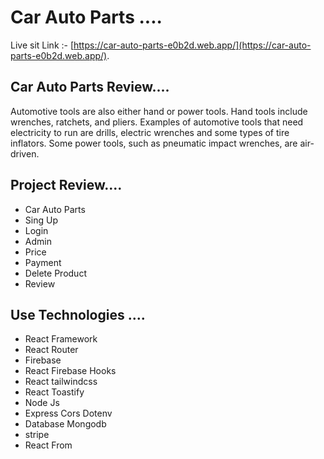 # Car Auto Parts ....

Live sit Link :- [https://car-auto-parts-e0b2d.web.app/](https://car-auto-parts-e0b2d.web.app/).

## Car Auto Parts Review....

<p>
Automotive tools are also either hand or power tools. Hand tools include wrenches, ratchets, and pliers. Examples of automotive tools that need electricity to run are drills, electric wrenches and some types of tire inflators. Some power tools, such as pneumatic impact wrenches, are air-driven.
</p>

## Project Review....

<ul>
    <li>Car Auto Parts</li>
    <li>Sing Up</li>
    <li>Login</li>
    <li>Admin</li>
    <li>Price</li>
    <li>Payment</li>
    <li>Delete Product</li>
    <li>Review</li>
</ul>

## Use Technologies ....

<ul>
    <li>React Framework</li>
    <li>React Router</li>
    <li>Firebase</li>
    <li>React Firebase Hooks</li>
    <li>React tailwindcss</li>
    <li>React Toastify</li>
    <li>Node Js</li>
    <li>Express Cors Dotenv</li>
    <li>Database Mongodb</li>
    <li>stripe</li>
    <li>React From</li>
</ul>
